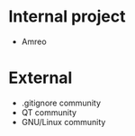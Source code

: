 # Internal project
  * Amreo

# External
  * .gitignore community
  * QT community
  * GNU/Linux community
